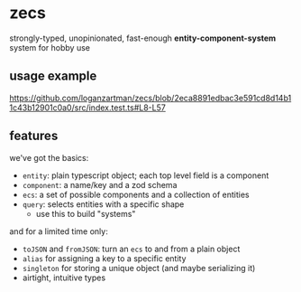 # zecs

strongly-typed, unopinionated, fast-enough **entity-component-system** system for hobby use

## usage example

https://github.com/loganzartman/zecs/blob/2eca8891edbac3e591cd8d14b11c43b12901c0a0/src/index.test.ts#L8-L57

## features

we've got the basics:

* `entity`: plain typescript object; each top level field is a component
* `component`: a name/key and a zod schema 
* `ecs`: a set of possible components and a collection of entities 
* `query`: selects entities with a specific shape
  * use this to build "systems"

and for a limited time only:

* `toJSON` and `fromJSON`: turn an `ecs` to and from a plain object
* `alias` for assigning a key to a specific entity
* `singleton` for storing a unique object (and maybe serializing it)
* airtight, intuitive types
